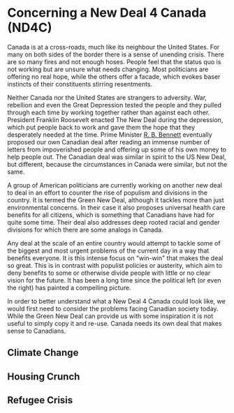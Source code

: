 # Concerning a New Deal 4 Canada (ND4C)

Canada is at a cross-roads, much like its neighbour the United States. For many on both sides of the border there is a sense of unending crisis. There are so many fires and not enough hoses. People feel that the status quo is not working but are unsure what needs changing. Most politicians are offering no real hope, while the others offer a facade, which evokes baser instincts of their constituents stirring resentments.

Neither Canada nor the United States are strangers to adversity. War, rebellion and even the Great Depression tested the people and they pulled through each time by working together rather than against each other. President Franklin Roosevelt enacted The New Deal during the depression, which put people back to work and gave them the hope that they desperately needed at the time. Prime Minister [R. B. Bennett](https://en.wikipedia.org/wiki/R._B._Bennett#Bennett's_New_Deal) eventually proposed our own Canadian deal after reading an immense number of letters from impoverished people and offering up some of his own money to help people out. The Canadian deal was similar in spirit to the US New Deal, but different, because the circumstances in Canada were similar, but not the same.

A group of American politicians are currently working on another new deal to deal in an effort to counter the rise of populism and divisions in the country. It is termed the Green New Deal, although it tackles more than just environmental concerns. In their case it also proposes universal health care benefits for all citizens, which is something that Canadians have had for quite some time. Their deal also addresses deep rooted racial and gender divisions for which there are some analogs in Canada.

Any deal at the scale of an entire country would attempt to tackle some of the biggest and most urgent problems of the current day in a way that benefits everyone. It is this intense focus on "win-win" that makes the deal so great. This is in contrast with populist policies or austerity, which aim to deny benefits to some or otherwise divide people with little or no clear vision for the future. It has been a long time since the political left (or even the right) has painted a compelling picture.

In order to better understand what a New Deal 4 Canada could look like, we would first need to consider the problems facing Canadian society today. While the Green New Deal can provide us with some inspiration it is not useful to simply copy it and re-use. Canada needs its own deal that makes sense to Canadians.

## Climate Change

## Housing Crunch

## Refugee Crisis

